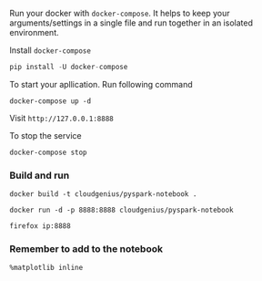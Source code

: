 Run your docker with `docker-compose`. It helps to keep your arguments/settings in a single file and run together in an isolated environment.

Install `docker-compose`
```Python
pip install -U docker-compose
```

To start your apllication. Run following command 
```shell
docker-compose up -d
```

Visit ```http://127.0.0.1:8888```

To stop the service 
```shell
docker-compose stop
```

### Build and run

	docker build -t cloudgenius/pyspark-notebook .

	docker run -d -p 8888:8888 cloudgenius/pyspark-notebook

	firefox ip:8888

### Remember to add to the notebook

	%matplotlib inline